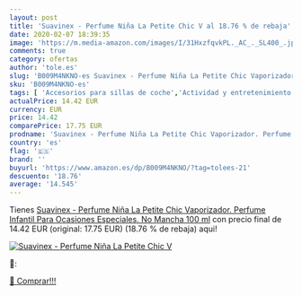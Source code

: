 ```yaml
---
layout: post
title: 'Suavinex - Perfume Niña La Petite Chic V al 18.76 % de rebaja'
date: 2020-02-07 18:39:35
image: 'https://m.media-amazon.com/images/I/31HxzfqvkPL._AC_._SL400_.jpg'
comments: true
category: ofertas
author: 'tole.es'
slug: 'B009M4NKNO-es Suavinex - Perfume Niña La Petite Chic Vaporizador....'
sku: 'B009M4NKNO-es'
tags: [ 'Accesorios para sillas de coche','Actividad y entretenimiento','Andadores','Bebé','Espejos para asientos traseros','Higiene y cuidado','Sillas de coche y accesorios','Toallitas húmedas para bebé','Toallitas y accesorios para bebé','suavinex', ]
actualPrice: 14.42 EUR
currency: EUR
price: 14.42
comparePrice: 17.75 EUR
prodname: 'Suavinex - Perfume Niña La Petite Chic Vaporizador. Perfume Infantil Para Ocasiones Especiales. No Mancha  100 ml'
country: 'es'
flag: '🇪🇸'
brand: ''
buyurl: 'https://www.amazon.es/dp/B009M4NKNO/?tag=tolees-21'
descuento: '18.76'
average: '14.545'
---
```


Tienes [Suavinex - Perfume Niña La Petite Chic Vaporizador. Perfume Infantil Para Ocasiones Especiales. No Mancha  100 ml](https://www.amazon.es/dp/B009M4NKNO/?tag=tolees-21) con precio final de  14.42 EUR (original: 17.75 EUR) (18.76 %  de rebaja) aqui!

[![Suavinex - Perfume Niña La Petite Chic V](https://m.media-amazon.com/images/I/31HxzfqvkPL._AC_._SL400_.jpg)](https://www.amazon.es/dp/B009M4NKNO/?tag=tolees-21)

🔎:


[🛒 Comprar!!!](https://www.amazon.es/dp/B009M4NKNO/?tag=tolees-21)
